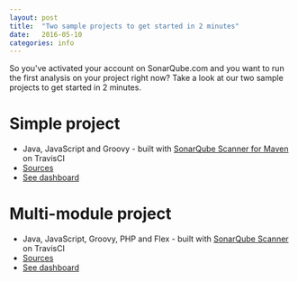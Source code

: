```yaml
---
layout: post
title:  "Two sample projects to get started in 2 minutes"
date:   2016-05-10
categories: info
---
```

So you've activated your account on SonarQube.com and you want to run
the first analysis on your project right now? Take a look at our two sample
projects to get started in 2 minutes.

# Simple project

- Java, JavaScript and Groovy - built with [SonarQube Scanner for Maven](http://redirect.sonarsource.com/doc/install-configure-scanner-maven.html) on TravisCI
- [Sources](https://github.com/bellingard/multi-language-project)
- [See dashboard](https://sonarqube.com/overview?id=test%3Amulti-language-project)

# Multi-module project
- Java, JavaScript, Groovy, PHP and Flex - built with [SonarQube Scanner](http://redirect.sonarsource.com/doc/install-configure-scanner.html) on TravisCI
- [Sources](https://github.com/bellingard/multi-language-multi-module-project)
- [See dashboard](https://sonarqube.com/overview?id=multi-language-multi-module-project)
